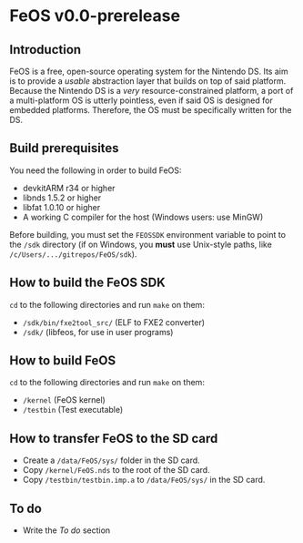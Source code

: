 FeOS v0.0-prerelease
====================

Introduction
------------

FeOS is a free, open-source operating system for the Nintendo DS. Its aim is to provide a *usable* abstraction layer that builds on top of said platform. Because the Nintendo DS is a *very* resource-constrained platform, a port of a multi-platform OS is utterly pointless, even if said OS is designed for embedded platforms. Therefore, the OS must be specifically written for the DS.

Build prerequisites
-------------------

You need the following in order to build FeOS:

- devkitARM r34 or higher
- libnds 1.5.2 or higher
- libfat 1.0.10 or higher
- A working C compiler for the host (Windows users: use MinGW)

Before building, you must set the `FEOSSDK` environment variable to point to the `/sdk` directory (if on Windows, you **must** use Unix-style paths, like `/c/Users/.../gitrepos/FeOS/sdk`).

How to build the FeOS SDK
-------------------------

`cd` to the following directories and run `make` on them:

- `/sdk/bin/fxe2tool_src/` (ELF to FXE2 converter)
- `/sdk/` (libfeos, for use in user programs)

How to build FeOS
-----------------

`cd` to the following directories and run `make` on them:

- `/kernel` (FeOS kernel)
- `/testbin` (Test executable)

How to transfer FeOS to the SD card
-----------------------------------

- Create a `/data/FeOS/sys/` folder in the SD card.
- Copy `/kernel/FeOS.nds` to the root of the SD card.
- Copy `/testbin/testbin.imp.a` to `/data/FeOS/sys/` in the SD card.

To do
-----

- Write the *To do* section